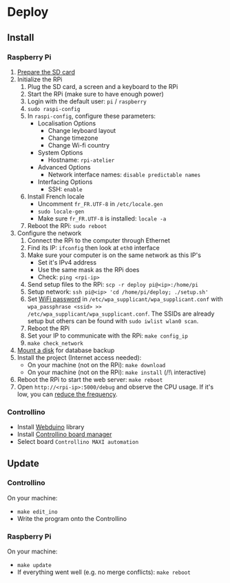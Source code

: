# Deploy

## Install

### Raspberry Pi

1. [Prepare the SD card](https://www.framboise314.fr/preparez-votre-carte-sd-raspbian-sur-le-raspberry-pi/)
2. Initialize the RPi
    1. Plug the SD card, a screen and a keyboard to the RPi
    2. Start the RPi (make sure to have enough power)
    3. Login with the default user: `pi` / `raspberry`
    4. `sudo raspi-config`
    5. In `raspi-config`, configure these parameters:
        * Localisation Options
            * Change leyboard layout
            * Change timezone
            * Change Wi-fi country
        * System Options
            * Hostname: `rpi-atelier`
        * Advanced Options
            * Network interface names: `disable predictable names`
        * Interfacing Options
            * SSH: `enable`
    6. Install French locale
        * Uncomment `fr_FR.UTF-8` in `/etc/locale.gen`
        * `sudo locale-gen`
        * Make sure `fr_FR.UTF-8` is installed: `locale -a`
    7. Reboot the RPi: `sudo reboot`
3. Configure the network
    1. Connect the RPi to the computer through Ethernet
    2. Find its IP: `ifconfig` then look at `eth0` interface
    3. Make sure your computer is on the same network as this IP's
        * Set it's IPv4 address
        * Use the same mask as the RPi does
        * Check: `ping <rpi-ip>`
    4. Send setup files to the RPi: `scp -r deploy pi@<ip>:/home/pi`
    5. Setup network: `ssh pi@<ip> 'cd /home/pi/deploy; ./setup.sh'`
    6. Set [WiFi password](https://www.raspberrypi.org/documentation/configuration/wireless/wireless-cli.md) in `/etc/wpa_supplicant/wpa_supplicant.conf` with `wpa_passphrase <ssid> >> /etc/wpa_supplicant/wpa_supplicant.conf`. The SSIDs are already setup but others can be found with `sudo iwlist wlan0 scan`.
    7. Reboot the RPi
    8. Set your IP to communicate with the RPi: `make config_ip`
    9. `make check_network`
4. [Mount a disk](https://www.raspberrypi-spy.co.uk/2014/05/how-to-mount-a-usb-flash-disk-on-the-raspberry-pi/) for database backup
5. Install the project (Internet access needed):
    * On your machine (not on the RPi): `make download`
    * On your machine (not on the RPi): `make install` (/!\ interactive)
6. Reboot the RPi to start the web server: `make reboot`
7. Open `http://<rpi-ip>:5000/debug` and observe the CPU usage. If it's low, you can [reduce the frequency](http://with-raspberrypi.blogspot.com/2014/03/cpu-frequency.html).

### Controllino

* Install [Webduino](https://github.com/sirleech/Webduino) library
* Install [Controllino board manager](https://github.com/CONTROLLINO-PLC/CONTROLLINO_Library#installation-guide)
* Select board `Controllino MAXI automation`

## Update

### Controllino

On your machine:

* `make edit_ino`
* Write the program onto the Controllino

### Raspberry Pi

On your machine:

* `make update`
* If everything went well (e.g. no merge conflicts): `make reboot`

